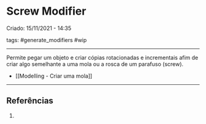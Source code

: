 # Screw Modifier
Criado: 15/11/2021 - 14:35

tags: #generate_modifiers #wip

---

Permite pegar um objeto e criar cópias rotacionadas e incrementais afim de criar algo semelhante a uma mola ou a rosca de um parafuso (screw).
 - [[Modelling - Criar uma mola]]

---
## Referências
1.